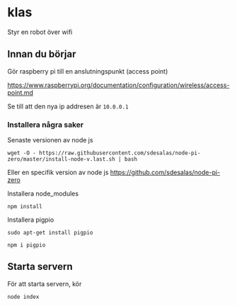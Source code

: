 # klas
Styr en robot över wifi

## Innan du börjar

Gör raspberry pi till en anslutningspunkt (access point)

https://www.raspberrypi.org/documentation/configuration/wireless/access-point.md

Se till att den nya ip addresen är `10.0.0.1`

### Installera några saker

Senaste versionen av node js

`wget -O - https://raw.githubusercontent.com/sdesalas/node-pi-zero/master/install-node-v.last.sh | bash` 

Eller en specifik version av node js https://github.com/sdesalas/node-pi-zero

Installera node_modules

`npm install`

Installera pigpio

`sudo apt-get install pigpio`

`npm i pigpio`

## Starta servern

För att starta servern, kör

`node index`
